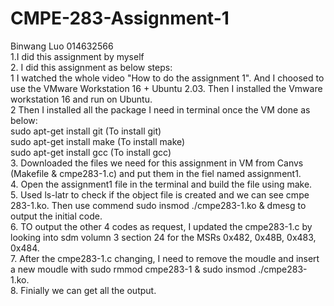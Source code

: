 # CMPE-283-Assignment-1
Binwang Luo 014632566  
1.I did this assignment by myself  
2. I did this assignment as below steps:  
 1 I watched the whole video "How to do the assignment 1". And I choosed to use the VMware Workstation 16 + Ubuntu 2.03. Then I installed the Vmware workstation 16 and run on Ubuntu.   
 2 Then I installed all the package I need in terminal once the VM done as below:  
   sudo apt-get install git (To install git)  
   sudo apt-get install make (To install make)  
   sudo apt-get install gcc (To install gcc)  
 3. Downloaded the files we need for this assignment in VM from Canvs (Makefile & cmpe283-1.c) and put them in the fiel named assignment1.  
 4. Open the assignment1 file in the terminal and build the file using make.   
 5. Used ls-latr to check if the object file is created and we can see cmpe 283-1.ko. Then use commend sudo insmod ./cmpe283-1.ko & dmesg to output the initial code.  
 6. TO output the other 4 codes as request, I updated the cmpe283-1.c by looking into sdm volumn 3 section 24 for the MSRs 0x482, 0x48B, 0x483, 0x484.  
 7. After the cmpe283-1.c changing, I need to remove the moudle and insert a new moudle with sudo rmmod cmpe283-1 & sudo insmod ./cmpe283-1.ko.  
 8. Finially we can get all the output.  
 
